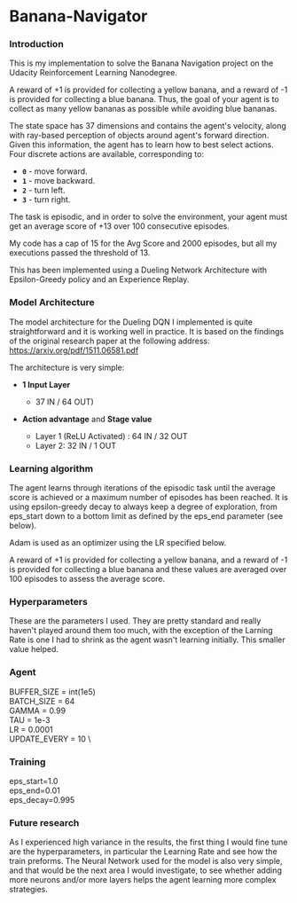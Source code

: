 # Banana-Navigator

### Introduction

This is my implementation to solve the Banana Navigation project on the Udacity Reinforcement Learning Nanodegree.

A reward of +1 is provided for collecting a yellow banana, and a reward of -1 is provided for collecting a blue banana.  Thus, the goal of your agent is to collect as many yellow bananas as possible while avoiding blue bananas.  

The state space has 37 dimensions and contains the agent's velocity, along with ray-based perception of objects around agent's forward direction.  Given this information, the agent has to learn how to best select actions.  Four discrete actions are available, corresponding to:
- **`0`** - move forward.
- **`1`** - move backward.
- **`2`** - turn left.
- **`3`** - turn right.

The task is episodic, and in order to solve the environment, your agent must get an average score of +13 over 100 consecutive episodes.

My code has a cap of 15 for the Avg Score and 2000 episodes, but all my executions passed the threshold of 13.

This has been implemented using a Dueling Network Architecture with Epsilon-Greedy policy and an Experience Replay.

### Model Architecture
The model architecture for the Dueling DQN I implemented is quite straightforward and it is working well in practice. It is based on the findings of the original research paper at the following address: https://arxiv.org/pdf/1511.06581.pdf

The architecture is very simple:
  - **1 Input Layer**
    - 37 IN / 64 OUT)
    
  - **Action advantage** and **Stage value** 
    - Layer 1 (ReLU Activated) :  64 IN / 32 OUT
    - Layer 2:                    32 IN / 1 OUT


### Learning algorithm
The agent learns through iterations of the episodic task until the average score is achieved or a maximum number of episodes has been reached. It is using  epsilon-greedy decay to always keep a degree of exploration, from eps_start down to a bottom limit as defined by the eps_end parameter (see below).

Adam is used as an optimizer using the LR specified below.

A reward of +1 is provided for collecting a yellow banana, and a reward of -1 is provided for collecting a blue banana and these values are averaged over 100 episodes to assess the average score.

### Hyperparameters
These are the parameters I used. They are pretty standard and really haven't played around them too much, with the exception of the Larning Rate is one I had to shrink as the agent wasn't learning initially. This smaller value helped.

### Agent
BUFFER_SIZE = int(1e5)  \
BATCH_SIZE = 64  
GAMMA = 0.99 \
TAU = 1e-3  \
LR = 0.0001 \
UPDATE_EVERY = 10  \

### Training
eps_start=1.0 \
eps_end=0.01 \
eps_decay=0.995 

### Future research
As I experienced high variance in the results, the first thing I would fine tune are the hyperparameters, in particular the Learning Rate and see how the train preforms.
The Neural Network used for the model is also very simple, and that would be the next area I would investigate, to see whether adding more neurons and/or more layers helps the agent learning more complex strategies. 


